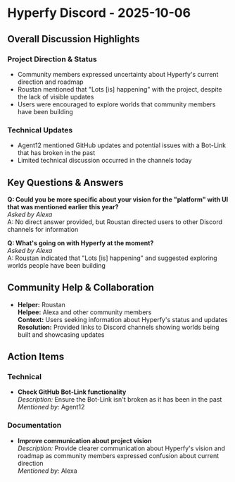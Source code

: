 # Hyperfy Discord - 2025-10-06

## Overall Discussion Highlights

### Project Direction & Status
- Community members expressed uncertainty about Hyperfy's current direction and roadmap
- Roustan mentioned that "Lots [is] happening" with the project, despite the lack of visible updates
- Users were encouraged to explore worlds that community members have been building

### Technical Updates
- Agent12 mentioned GitHub updates and potential issues with a Bot-Link that has broken in the past
- Limited technical discussion occurred in the channels today

## Key Questions & Answers

**Q: Could you be more specific about your vision for the "platform" with UI that was mentioned earlier this year?**  
*Asked by Alexa*  
A: No direct answer provided, but Roustan directed users to other Discord channels for information

**Q: What's going on with Hyperfy at the moment?**  
*Asked by Alexa*  
A: Roustan indicated that "Lots [is] happening" and suggested exploring worlds people have been building

## Community Help & Collaboration

- **Helper:** Roustan  
  **Helpee:** Alexa and other community members  
  **Context:** Users seeking information about Hyperfy's status and updates  
  **Resolution:** Provided links to Discord channels showing worlds being built and showcasing updates

## Action Items

### Technical
- **Check GitHub Bot-Link functionality**  
  *Description:* Ensure the Bot-Link isn't broken as it has been in the past  
  *Mentioned by:* Agent12

### Documentation
- **Improve communication about project vision**  
  *Description:* Provide clearer communication about Hyperfy's vision and roadmap as community members expressed confusion about current direction  
  *Mentioned by:* Alexa